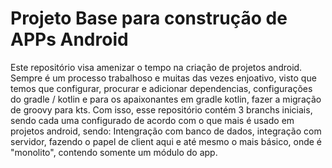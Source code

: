 Projeto Base para construção de APPs Android
==================
Este repositório visa amenizar o tempo na criação de projetos android. Sempre é um processo trabalhoso e muitas das vezes enjoativo, visto que temos que configurar, procurar 
e adicionar dependencias, configurações do gradle / kotlin e para os apaixonantes em gradle kotlin, fazer a migração de groovy para kts. 
Com isso, esse repositório contém 3 branchs iniciais, sendo cada uma configurado de acordo com o que mais é usado em projetos android, sendo: Intengração com banco de dados,
integração com servidor, fazendo o papel de client aqui e até mesmo o mais básico, onde é "monolito", contendo somente um módulo do app. <br>

